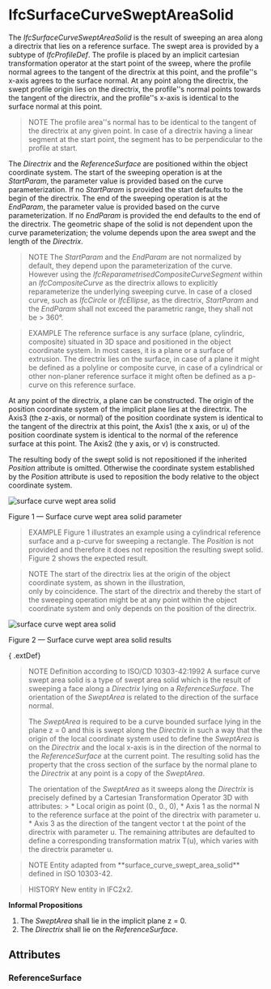 # IfcSurfaceCurveSweptAreaSolid

The _IfcSurfaceCurveSweptAreaSolid_ is the result of sweeping an area along a directrix that lies on a reference surface. The swept area is provided by a subtype of _IfcProfileDef_. The profile is placed by an implicit cartesian transformation operator at the start point of the sweep, where the profile normal agrees to the tangent of the directrix at this point, and the profile''s x-axis agrees to the surface normal. At any point along the directrix, the swept profile origin lies on the directrix, the profile''s normal points towards the tangent of the directrix, and the profile''s x-axis is identical to the surface normal at this point.<!-- end of definition -->

> NOTE  The profile area''s normal has to be identical to the tangent of the directrix at any given point. In case of a directrix having a linear segment at the start point, the segment has to be perpendicular to the profile at start.

The _Directrix_ and the _ReferenceSurface_ are positioned within the object coordinate system. The start of the sweeping operation is at the _StartParam_, the parameter value is provided based on the curve parameterization. If no _StartParam_ is provided the start defaults to the begin of the directrix. The end of the sweeping operation is at the _EndParam_, the parameter value is provided based on the curve parameterization. If no _EndParam_ is provided the end defaults to the end of the directrix. The geometric shape of the solid is not dependent upon the curve parameterization; the volume depends upon the area swept and the length of the _Directrix_.

> NOTE  The _StartParam_ and the _EndParam_ are not normalized by default, they depend upon the parameterization of the curve. However using the _IfcReparametrisedCompositeCurveSegment_ within an _IfcCompositeCurve_ as the directrix allows to explicitly reparameterize the underlying sweeping curve. In case of a closed curve, such as _IfcCircle_ or _IfcEllipse_, as the directrix, _StartParam_ and the _EndParam_ shall not exceed the parametric range, they shall not be > 360°.

> EXAMPLE  The reference surface is any surface (plane, cylindric, composite) situated in 3D space and positioned in the object coordinate system. In most cases, it is a plane or a surface of extrusion. The directrix lies on the surface, in case of a plane it might be defined as a polyline or composite curve, in case of a cylindrical or other non-planer reference surface it might often be defined as a p-curve on this reference surface.

At any point of the directrix, a plane can be constructed. The origin of the position coordinate system of the implicit plane lies at the directrix. The Axis3 (the z-axis, or normal) of the position coordinate system is identical to the tangent of the directrix at this point, the Axis1 (the x axis, or u) of the position coordinate system is identical to the normal of the reference surface at this point. The Axis2 (the y axis, or v) is constructed.

The resulting body of the swept solid is not repositioned if the inherited _Position_ attribute is omitted. Otherwise the coordinate system established by the _Position_ attribute is used to reposition the body relative to the object coordinate system.



![surface curve wept area solid](../../../../figures/ifcsurfacecurvesweptareasolid_01.png)

Figure 1 — Surface curve wept area solid parameter

> EXAMPLE Figure 1 illustrates an example using a cylindrical reference surface and a p-curve for sweeping a rectangle. The <em>Position</em> is not provided and therefore it does not reposition the resulting swept solid. Figure 2 shows the expected result.

> NOTE The start of the directrix lies at the origin of the object coordinate system, as shown in the illustration,<br>only by coincidence. The start of the directrix and thereby the start of the sweeping operation might be at any point within the object coordinate system and only depends on the position of the directrix.

![surface curve wept area solid](../../../../figures/ifcsurfacecurvesweptareasolid_02.png)

Figure 2 — Surface curve wept area solid results

{ .extDef}
> NOTE  Definition according to ISO/CD 10303-42:1992
> A surface curve swept area solid is a type of swept area solid which is the result of sweeping a face along a _Directrix_ lying on a _ReferenceSurface_. The orientation of the _SweptArea_ is related to the direction of the surface normal.
>
> The _SweptArea_ is required to be a curve bounded surface lying in the plane z = 0 and this is swept along the _Directrix_ in such a way that the origin of the local coordinate system used to define the _SweptArea_ is on the _Directrix_ and the local x-axis is in the direction of the normal to the _ReferenceSurface_ at the current point. The resulting solid has the property that the cross section of the surface by the normal plane to the _Directrix_ at any point is a copy of the _SweptArea_.
>
> The orientation of the _SweptArea_ as it sweeps along the _Directrix_ is precisely defined by a Cartesian Transformation Operator 3D with attributes: > \* Local origin as point (0., 0., 0),
> \* Axis 1 as the normal N to the reference surface at the point of the directrix with parameter u.
> \* Axis 3 as the direction of the tangent vector t at the point of the directrix with parameter u.   The remaining attributes are defaulted to define a corresponding transformation matrix T(u), which varies with the directrix parameter u.

> NOTE  Entity adapted from \*\*surface_curve_swept_area_solid\*\* defined in ISO 10303-42.

> HISTORY  New entity in IFC2x2.

**Informal Propositions**

1. The _SweptArea_ shall lie in the implicit plane z = 0.
2. The _Directrix_ shall lie on the _ReferenceSurface_.

## Attributes

### ReferenceSurface


